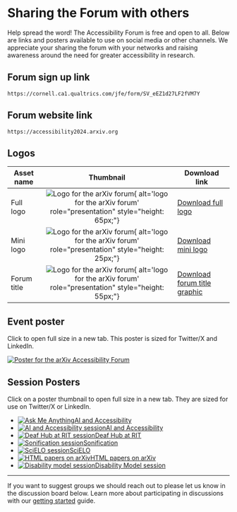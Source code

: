 # Sharing the Forum with others

Help spread the word! The Accessibility Forum is free and open to all. Below are links and posters available to use on social media or other channels. We appreciate your sharing the forum with your networks and raising awareness around the need for greater accessibility in research.

## Forum sign up link
```
https://cornell.ca1.qualtrics.com/jfe/form/SV_eEZ1d27LF2fVM7Y
```

## Forum website link
```
https://accessibility2024.arxiv.org
```

## Logos
| Asset name | Thumbnail | Download link |
|---|:---:|---|
| Full logo | ![Logo for the arXiv forum](../../assets/arxiv-forum-logo-full-2024.png){ alt='logo for the arXiv forum' role="presentation" style="height: 65px;"} | [Download full logo](https://cornell.box.com/v/2024-logo-full) |
| Mini logo | ![Logo for the arXiv forum](../../assets/arxiv-forum-logo-2024.png){ alt='logo for the arXiv forum' role="presentation" style="height: 25px;"} | [Download mini logo](https://cornell.box.com/v/2024-logo-mini) |
| Forum title | ![Logo for the arXiv forum](../../assets/forum-logotype-only.svg){ alt='logo for the arXiv forum' role="presentation" style="height: 55px;"} | [Download forum title graphic](https://cornell.box.com/v/2024-forum-title) |

## Event poster
Click to open full size in a new tab. This poster is sized for Twitter/X and LinkedIn.

<a target="_blank" href="../assets/share/forum-poster-general.jpg"><img src="../assets/share/forum-poster-general.jpg" alt="Poster for the arXiv Accessibility Forum"></a>

## Session Posters
Click on a poster thumbnail to open full size in a new tab. They are sized for use on Twitter/X or LinkedIn.

<div class="logo-background">
  <ul style="justify-content: flex-start;">
    <li><a target="_blank" href="../assets/share/forum-poster-AMA.jpg"><img src="../assets/share/forum-poster-AMA.jpg" alt="Ask Me Anything">AI and Accessibility</a></li>
    <li><a target="_blank" href="../assets/share/forum-poster-AI.jpg"><img src="../assets/share/forum-poster-AI.jpg" alt="AI and Accessibility session">AI and Accessibility</a></li>
    <li><a target="_blank" href="../assets/share/forum-poster-deafhub.jpg"><img src="../assets/share/forum-poster-deafhub.jpg" alt="Deaf Hub at RIT session">Deaf Hub at RIT</a></li>
    <li><a target="_blank" href="../assets/share/forum-poster-sonification.jpg"><img src="../assets/share/forum-poster-sonification.jpg" alt="Sonification session">Sonification</a></li>
    <li><a target="_blank" href="../assets/share/forum-poster-SciELO.jpg"><img src="../assets/share/forum-poster-SciELO.jpg" alt="SciELO session">SciELO</a></li>
    <li><a target="_blank" href="../assets/share/forum-poster-html.jpg"><img src="../assets/share/forum-poster-html.jpg" alt="HTML papers on arXiv">HTML papers on arXiv</a></li>
    <li><a target="_blank" href="../assets/share/forum-poster-disability-model.jpg"><img src="../assets/share/forum-poster-disability-model.jpg" alt="Disability model session">Disability Model session</a></li>
  </ul>
</ul>

***
If you want to suggest groups we should reach out to please let us know in the discussion board below. Learn more about participating in discussions with our [getting started](getting-started.md) guide.
